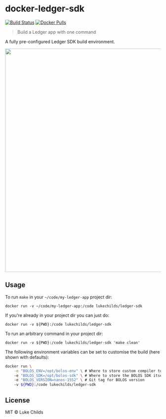 
# docker-ledger-sdk

[![Build Status](https://travis-ci.com/lukechilds/docker-ledger-sdk.svg?branch=master)](https://travis-ci.com/lukechilds/docker-ledger-sdk)
[![Docker Pulls](https://img.shields.io/docker/pulls/lukechilds/ledger-sdk.svg)](https://hub.docker.com/r/lukechilds/ledger-sdk/)

> Build a Ledger app with one command

A fully pre-configured Ledger SDK build environment.

<p align="center">
	<img src="demo.svg" width="720">
</p>

## Usage

To run `make` in your `~/code/my-ledger-app` project dir:

```
docker run -v ~/code/my-ledger-app:/code lukechilds/ledger-sdk
```

If you're already in your project dir you can just do:

```
docker run -v ${PWD}:/code lukechilds/ledger-sdk
```

To run an arbitrary command in your project dir:

```
docker run -v ${PWD}:/code lukechilds/ledger-sdk 'make clean'
```

The following environment variables can be set to customise the build (here
shown with defaults):

```sh
docker run \
	-e "BOLOS_ENV=/opt/bolos-env" \ # Where to store custom compiler tooling
	-e "BOLOS_SDK=/opt/bolos-sdk" \ # Where to store the BOLOS SDK itself
	-e "BOLOS_VERSION=nanos-1552" \ # Git tag for BOLOS version
	-v ${PWD}:/code lukechilds/ledger-sdk
```

## License

MIT © Luke Childs
